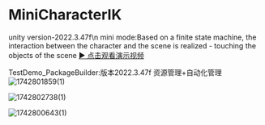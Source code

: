 # MiniCharacterIK
unity version-2022.3.47f\n
mini mode:Based on a finite state machine, the interaction between the character and the scene is realized - touching the objects of the scene
[▶️ 点击观看演示视频](https://github.com/lxy1012/TestDemos/issues/1#issue-2941216861)


TestDemo_PackageBuilder:版本2022.3.47f 资源管理+自动化管理
![1742801859(1)](https://github.com/user-attachments/assets/6a246571-5cf2-403a-88c2-e1eb6ff073f4)

![1742802738(1)](https://github.com/user-attachments/assets/ae4b7cde-3907-4070-b2c4-43907ff29d73)

![1742800643(1)](https://github.com/user-attachments/assets/17a9d9e2-ee47-4931-b765-9f6f369b7f22)
